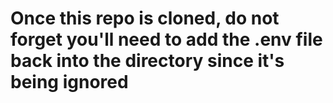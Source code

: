 # Once this repo is cloned, do not forget you'll need to add the .env file back into the directory since it's being ignored